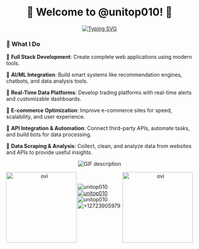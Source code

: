 <h1 align="center" title="...and I'm happy to see you here :)">👋 Welcome to @unitop010! 👋</a></h1>

<div align="center">
  <a href="https://git.io/typing-svg"><img src="https://readme-typing-svg.demolab.com?font=Comic+Sans+MS&size=30&pause=1000&center=true&width=720&lines=Senior+Software+Engineer;Over+9+years+of+Exp+in+Full+Stack+Development" alt="Typing SVG" /></a>
</div>
<h3>📌 What I Do </h3>

🌱 **Full Stack Development**: Create complete web applications using modern tools.


🌱 **AI/ML Integration**: Build smart systems like recommendation engines, chatbots, and data analysis tools.

🌱 **Real-Time Data Platforms**: Develop trading platforms with real-time alerts and customizable dashboards.

🌱 **E-commerce Optimization**: Improve e-commerce sites for speed, scalability, and user experience.

🌱 **API Integration & Automation**: Connect third-party APIs, automate tasks, and build bots for data processing.

🌱 **Data Scraping & Analysis**: Collect, clean, and analyze data from websites and APIs to provide useful insights.
<br/>
<div align="center">
  <picture>
    <source media="(prefers-color-scheme: dark)" srcset="./Skills_Animation_Dark.gif">
    <source media="(prefers-color-scheme: light)" srcset="./Skills_Animation_White.gif">
    <img align="center" alt="GIF description" src="./Skills_Animation_White.gif">
  </picture>
</div>
<div align="center">
  <p><img height=190 align="left" src="https://github-readme-stats.vercel.app/api?username=unitop010&show_icons=true&locale=en&theme=chartreuse-dark" alt="ovi" /></p>
  <p><img height=190 align="right" src="https://github-readme-stats.vercel.app/api/top-langs?username=unitop010&show_icons=true&locale=en&layout=compact&theme=chartreuse-dark" alt="ovi" /></p>
</div>

</br>

<p align="left">
  <img src="https://komarev.com/ghpvc/?username=unitop010&label=Profile%20views&color=orange&style=flat" alt="unitop010" />
  <a href="https://t.me/unitop010"><img src="https://img.shields.io/badge/unitop010-grey?style=flat&logo=telegram" alt="unitop010" /></a>
  <img src="https://img.shields.io/badge/unitop010-grey?style=flat&logo=discord" alt="unitop010" />
  <img src="https://img.shields.io/badge/+12723905979-grey?style=flat&logo=whatsapp" alt="+12723905979" />
</p>
